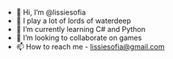 - 👋 Hi, I’m @lissiesofia
- 👀 I play a lot of lords of waterdeep
- 🌱 I’m currently learning C# and Python
- 🚀 I’m looking to collaborate on games
- 📫 How to reach me - lissiesofia@gmail.com

<!---
lissiesofia/lissiesofia is a ✨ special ✨ repository because its `README.md` (this file) appears on your GitHub profile.
You can click the Preview link to take a look at your changes.
--->
